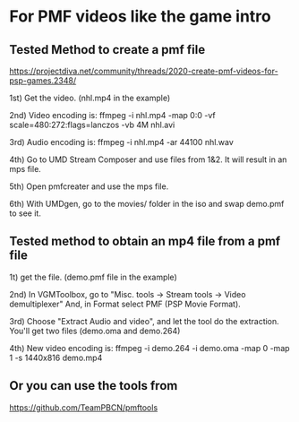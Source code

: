 # For PMF videos like the game intro

## Tested Method to create a pmf file 
https://projectdiva.net/community/threads/2020-create-pmf-videos-for-psp-games.2348/

1st) Get the video. (nhl.mp4 in the example)

2nd) Video encoding is:
ffmpeg -i nhl.mp4 -map 0:0 -vf scale=480:272:flags=lanczos -vb 4M nhl.avi

3rd) Audio encoding is:
ffmpeg -i nhl.mp4 -ar 44100 nhl.wav

4th) Go to UMD Stream Composer and use files from 1&2. It will result in an mps file.

5th) Open pmfcreater and use the mps file.

6th) With UMDgen, go to the movies/ folder in the iso and swap demo.pmf to see it.

## Tested method to obtain an mp4 file from a pmf file

1t) get the file. (demo.pmf file in the example)

2nd) In VGMToolbox, go to "Misc. tools -> Stream tools -> Video demultiplexer"
And, in Format select PMF (PSP Movie Format). 

3rd) Choose "Extract Audio and video", and let the tool do the extraction.
You'll get two files (demo.oma and demo.264)

4th) New video encoding is:
ffmpeg -i demo.264 -i demo.oma -map 0 -map 1 -s 1440x816 demo.mp4


## Or you can use the tools from

https://github.com/TeamPBCN/pmftools

